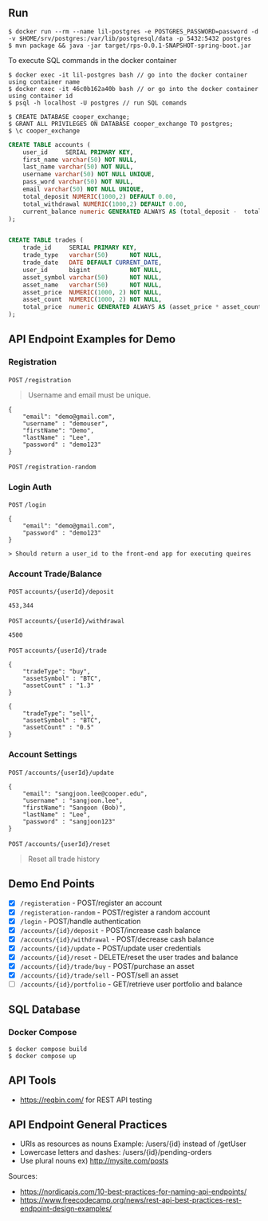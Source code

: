 ## Run

```
$ docker run --rm --name lil-postgres -e POSTGRES_PASSWORD=password -d -v $HOME/srv/postgres:/var/lib/postgresql/data -p 5432:5432 postgres
$ mvn package && java -jar target/rps-0.0.1-SNAPSHOT-spring-boot.jar
```

To execute SQL commands in the docker container
```agsl
$ docker exec -it lil-postgres bash // go into the docker container using container name
$ docker exec -it 46c0b162a40b bash // or go into the docker container using container id
$ psql -h localhost -U postgres // run SQL comands
```

```agsl
$ CREATE DATABASE cooper_exchange;
$ GRANT ALL PRIVILEGES ON DATABASE cooper_exchange TO postgres;
$ \c cooper_exchange
```

```sql
CREATE TABLE accounts (
    user_id     SERIAL PRIMARY KEY,
    first_name varchar(50) NOT NULL,
    last_name varchar(50) NOT NULL,
    username varchar(50) NOT NULL UNIQUE,
    pass_word varchar(50) NOT NULL,
    email varchar(50) NOT NULL UNIQUE,
    total_deposit NUMERIC(1000,2) DEFAULT 0.00,
    total_withdrawal NUMERIC(1000,2) DEFAULT 0.00,
    current_balance numeric GENERATED ALWAYS AS (total_deposit -  total_withdrawal) STORED
);


CREATE TABLE trades (
    trade_id     SERIAL PRIMARY KEY,
    trade_type   varchar(50)      NOT NULL,
    trade_date   DATE DEFAULT CURRENT_DATE,
    user_id      bigint           NOT NULL,
    asset_symbol varchar(50)      NOT NULL,
    asset_name   varchar(50)      NOT NULL,
    asset_price  NUMERIC(1000, 2) NOT NULL,
    asset_count  NUMERIC(1000, 2) NOT NULL,
    total_price  numeric GENERATED ALWAYS AS (asset_price * asset_count) STORED
);

```

## API Endpoint Examples for Demo

### Registration
`POST` `/registration`
> Username and email must be unique. 

```
{
	"email": "demo@gmail.com",
	"username" : "demouser",
	"firstName": "Demo",
	"lastName" : "Lee",
	"password" : "demo123"
}
```

`POST` `/registration-random`


### Login Auth
`POST` `/login`
```
{
	"email": "demo@gmail.com",
	"password" : "demo123"
}

> Should return a user_id to the front-end app for executing queires
```

### Account Trade/Balance
`POST` `accounts/{userId}/deposit`
```
453,344
```

`POST` `accounts/{userId}/withdrawal`
```
4500
```

`POST` `accounts/{userId}/trade`
```
{
	"tradeType": "buy",
	"assetSymbol" : "BTC",
	"assetCount" : "1.3"
}

{
	"tradeType": "sell",
	"assetSymbol" : "BTC",
	"assetCount" : "0.5"
}

```

### Account Settings
`POST` `/accounts/{userId}/update`
```
{
	"email": "sangjoon.lee@cooper.edu",
	"username" : "sangjoon.lee",
	"firstName": "Sangoon (Bob)",
	"lastName" : "Lee",
	"password" : "sangjoon123"
}
```

`POST` `/accounts/{userId}/reset`
> Reset all trade history

## Demo End Points
- [x] `/registeration` - POST/register an account
- [x] `/registeration-random` - POST/register a random account
- [x] `/login` - POST/handle authentication
- [x] `/accounts/{id}/deposit` - POST/increase cash balance
- [x] `/accounts/{id}/withdrawal` - POST/decrease cash balance
- [x] `/accounts/{id}/update` - POST/update user credentials
- [x] `/accounts/{id}/reset` - DELETE/reset the user trades and balance
- [x] `/accounts/{id}/trade/buy` - POST/purchase an asset
- [x] `/accounts/{id}/trade/sell` - POST/sell an asset
- [ ] `/accounts/{id}/portfolio` - GET/retrieve user portfolio and balance

## SQL Database

### Docker Compose
```agsl
$ docker compose build
$ docker compose up
```

## API Tools
- https://reqbin.com/ for REST API testing

## API Endpoint General Practices
- URIs as resources as nouns Example: /users/{id} instead of /getUser
- Lowercase letters and dashes: /users/{id}/pending-orders
- Use plural nouns ex) http://mysite.com/posts

Sources:
- https://nordicapis.com/10-best-practices-for-naming-api-endpoints/
- https://www.freecodecamp.org/news/rest-api-best-practices-rest-endpoint-design-examples/